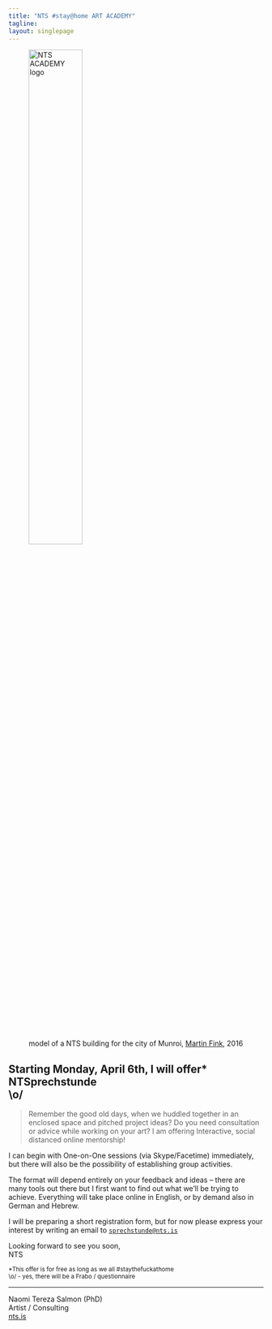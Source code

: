```yaml
---
title: "NTS #stay@home ART ACADEMY"
tagline:  
layout: singlepage
---
```


<figure>
<img src="https://user-images.githubusercontent.com/2242872/77789200-e045d400-7062-11ea-9988-bdcfcee9378f.png" width="50%" alt="NTS ACADEMY logo"/>
  <figcaption>model of a NTS building for the city of Munroi, <a href="http://instagram.com/martinfink.munroi">Martin Fink</a>, 2016</figcaption>
</figure>
  
## Starting Monday, April 6th, I will offer* NTSprechstunde <br>\o/

> Remember the good old days, when we huddled together in an enclosed space and pitched project ideas?
> Do you need consultation or advice while working on your art?
> I am offering Interactive, social distanced online mentorship!

I can begin with One-on-One sessions (via Skype/Facetime) immediately, 
but there will also be the possibility of establishing group activities. 

The format will depend entirely on your feedback and ideas – there are many tools out there but I first want to find out what we’ll be trying to achieve.
Everything will take place online in English, or by demand also in German and Hebrew.

I will be preparing a short registration form, but for now please express your interest by writing an email to [`sprechstunde@nts.is`](mailto:sprechstunde@nts.is)

Looking forward to see you soon,  
NTS

<small>*This offer is for free as long as we all #staythefuckathome<br>\o/ - yes, there will be a Frabo / questionnaire</small>

---

Naomi Tereza Salmon (PhD)  
Artist / Consulting  
[nts.is](//nts.is)


